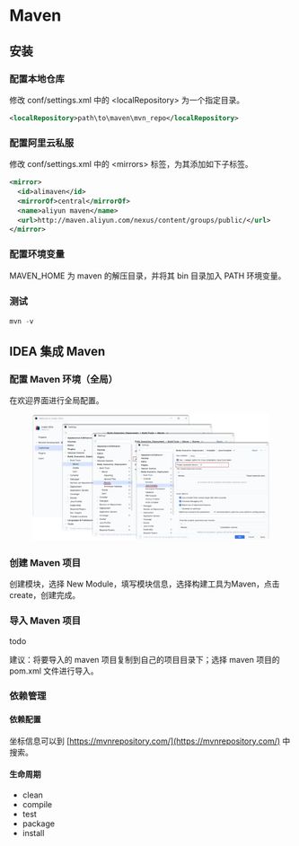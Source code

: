 # Maven

## 安装

### 配置本地仓库

修改 conf/settings.xml 中的 \<localRepository> 为一个指定目录。

```xml
<localRepository>path\to\maven\mvn_repo</localRepository>
```

### 配置阿里云私服

修改 conf/settings.xml 中的 \<mirrors> 标签，为其添加如下子标签。

```xml
<mirror>
  <id>alimaven</id>
  <mirrorOf>central</mirrorOf>
  <name>aliyun maven</name>
  <url>http://maven.aliyun.com/nexus/content/groups/public/</url>
</mirror>
```

### 配置环境变量

MAVEN\_HOME 为 maven 的解压目录，并将其 bin 目录加入 PATH 环境变量。

### 测试

```powershell
mvn -v
```

## IDEA 集成 Maven

### 配置 Maven 环境（全局）

在欢迎界面进行全局配置。

<figure><img src=".gitbook/assets/image.png" alt=""><figcaption></figcaption></figure>

### 创建 Maven 项目

创建模块，选择 New Module，填写模块信息，选择构建工具为Maven，点击create，创建完成。

### 导入 Maven 项目

todo

建议：将要导入的 maven 项目复制到自己的项目目录下；选择 maven 项目的 pom.xml 文件进行导入。

### 依赖管理

#### 依赖配置

坐标信息可以到 [https://mvnrepository.com/](https://mvnrepository.com/) 中搜索。

#### 生命周期

* clean
* compile
* test
* package
* install
